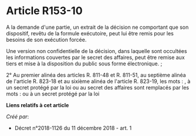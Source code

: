 # Article R153-10

A la demande d'une partie, un extrait de la décision ne comportant que son dispositif, revêtu de la formule exécutoire, peut
lui être remis pour les besoins de son exécution forcée.

Une version non confidentielle de la décision, dans laquelle sont occultées les informations couvertes par le secret des
affaires, peut être remise aux tiers et mise à la disposition du public sous forme électronique. ;

2° Au premier alinéa des articles R. 811-48 et R. 811-51, au septième alinéa de l'article R. 823-18 et au sixième alinéa de
l'article R. 823-19, les mots : , à un secret protégé par la loi ou au secret des affaires sont remplacés par les mots : ou à
un secret protégé par la loi

**Liens relatifs à cet article**

_Créé par_:

  - Décret n°2018-1126 du 11 décembre 2018 - art. 1
